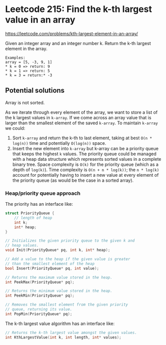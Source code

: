 # Leetcode 215: Find the k-th largest value in an array

https://leetcode.com/problems/kth-largest-element-in-an-array/

Given an integer array and an integer number k. Return the
k-th largest element in the array.

```
Examples:
array = [5, -3, 9, 1]
* k = 0 => return: 9
* k = 1 => return: 5
* k = 3 = return:* -3
```

## Potential solutions

Array is not sorted.

As we iterate through every element of the array, we want to
store a list of the k largest values in `k-array`. If we
come across an array value that is larger than the smallest
element of the saved `k-array`. To maintain `k-array` we
could:

1. Sort `k-array` and return the k-th to last element,
   taking at best `O(n * log(n))` time and potentially
   `O(log(n))` space.
2. Insert the new element into `k-array` but k-array can be
   a priority queue that keeps the highest `k` values. The
   priority queue could be managed with a heap data
   structure which represents sorted values in a complete
   binary tree. Space complexity is `O(k)` for the priority
   queue (which as a depth of `log(k)`). Time complexity is
   `O(n + n * log(k))`; the `n * log(k)` account for
   potentially having to insert a new value at every element
   of the priority queue (as would be the case in a sorted
   array).

### Heap/priority queue approach

The priority has an interface like:

```c
struct PriorityQueue {
    // length of heap
    int k;
    int* heap;
}

// Initializes the given priority queue to the given k and
// heap values.
void Init(PriorityQueue* pq, int k, int* heap);

// Add a value to the heap if the given value is greater
// than the smallest element of the heap
bool Insert(PriorityQueue* pq, int value);

// Returns the maximum value stored in the heap.
int PeekMax(PriorityQueue* pq);

// Returns the minimum value stored in the heap.
int PeekMin(PriorityQueue* pq);

// Removes the smallest element from the given priority
// queue, returning its value.
int PopMin(PriorityQueue* pq);
```

The k-th largest value algorithm has an interface like:

```c
// Returns the k-th largest value amongst the given values.
int KthLargestValue(int k, int length, int* values);
```
